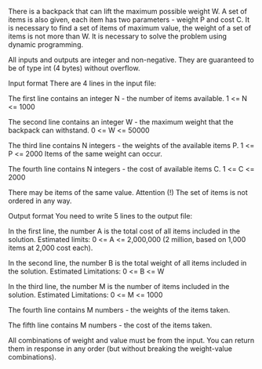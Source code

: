 There is a backpack that can lift the maximum possible weight W. A set of items is also given, each item has two parameters - weight P and cost C. It is necessary to find a set of items of maximum value, the weight of a set of items is not more than W. It is necessary to solve the problem using dynamic programming.

All inputs and outputs are integer and non-negative. They are guaranteed to be of type int (4 bytes) without overflow.

Input format
There are 4 lines in the input file:

The first line contains an integer N - the number of items available. 1 <= N <= 1000

The second line contains an integer W - the maximum weight that the backpack can withstand. 0 <= W <= 50000

The third line contains N integers - the weights of the available items P. 1 <= P <= 2000 Items of the same weight can occur.

The fourth line contains N integers - the cost of available items C. 1 <= C <= 2000

There may be items of the same value. Attention (!) The set of items is not ordered in any way.

Output format
You need to write 5 lines to the output file:

In the first line, the number A is the total cost of all items included in the solution. Estimated limits: 0 <= A <= 2,000,000 (2 million, based on 1,000 items at 2,000 cost each).

In the second line, the number B is the total weight of all items included in the solution. Estimated Limitations: 0 <= B <= W

In the third line, the number M is the number of items included in the solution. Estimated Limitations: 0 <= M <= 1000

The fourth line contains M numbers - the weights of the items taken.

The fifth line contains M numbers - the cost of the items taken.

All combinations of weight and value must be from the input. You can return them in response in any order (but without breaking the weight-value combinations).
